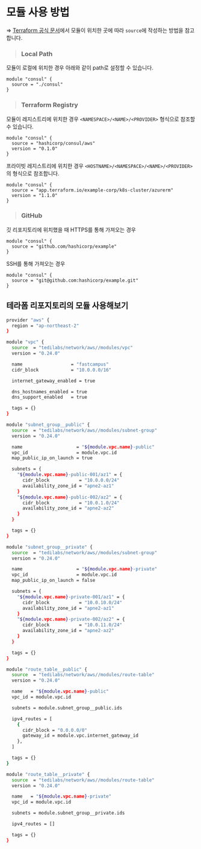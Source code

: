 # 모듈 사용 방법

=> [Terraform 공식 문서](https://www.terraform.io/language/modules/sources)에서 모듈이 위치한 곳에 따라 `source`에 작성하는 방법을 참고합니다.

> <h3>Local Path</h3>

모듈이 로컬에 위치한 경우 아래와 같이 path로 설정할 수 있습니다.   
```
module "consul" {
  source = "./consul"
}
```

> <h3>Terraform Registry</h3>

모듈이 레지스트리에 위치한 경우 `<NAMESPACE>/<NAME>/<PROVIDER>` 형식으로 참조할 수 있습니다.
```
module "consul" {
  source = "hashicorp/consul/aws"
  version = "0.1.0"
}
```

프라이빗 레지스트리에 위치한 경우 `<HOSTNAME>/<NAMESPACE>/<NAME>/<PROVIDER>`의 형식으로 참조합니다.   
```
module "consul" {
  source = "app.terraform.io/example-corp/k8s-cluster/azurerm"
  version = "1.1.0"
}
```

> <h3>GitHub</h3>

깃 리포지토리에 위치했을 때 HTTPS를 통해 가져오는 경우   
```
module "consul" {
  source = "github.com/hashicorp/example"
}
```

SSH를 통해 가져오는 경우   
```
module "consul" {
  source = "git@github.com:hashicorp/example.git"
}
```

## 테라폼 리포지토리의 모듈 사용해보기

``` bash
provider "aws" {
  region = "ap-northeast-2"
}

module "vpc" {
  source  = "tedilabs/network/aws//modules/vpc"
  version = "0.24.0"

  name                  = "fastcampus"
  cidr_block            = "10.0.0.0/16"

  internet_gateway_enabled = true

  dns_hostnames_enabled = true
  dns_support_enabled   = true

  tags = {}
}

module "subnet_group__public" {
  source  = "tedilabs/network/aws//modules/subnet-group"
  version = "0.24.0"

  name                    = "${module.vpc.name}-public"
  vpc_id                  = module.vpc.id
  map_public_ip_on_launch = true

  subnets = {
    "${module.vpc.name}-public-001/az1" = {
      cidr_block           = "10.0.0.0/24"
      availability_zone_id = "apne2-az1"
    }
    "${module.vpc.name}-public-002/az2" = {
      cidr_block           = "10.0.1.0/24"
      availability_zone_id = "apne2-az2"
    }
  }

  tags = {}
}

module "subnet_group__private" {
  source  = "tedilabs/network/aws//modules/subnet-group"
  version = "0.24.0"

  name                    = "${module.vpc.name}-private"
  vpc_id                  = module.vpc.id
  map_public_ip_on_launch = false

  subnets = {
    "${module.vpc.name}-private-001/az1" = {
      cidr_block           = "10.0.10.0/24"
      availability_zone_id = "apne2-az1"
    }
    "${module.vpc.name}-private-002/az2" = {
      cidr_block           = "10.0.11.0/24"
      availability_zone_id = "apne2-az2"
    }
  }

  tags = {}
}

module "route_table__public" {
  source  = "tedilabs/network/aws//modules/route-table"
  version = "0.24.0"

  name   = "${module.vpc.name}-public"
  vpc_id = module.vpc.id

  subnets = module.subnet_group__public.ids

  ipv4_routes = [
    {
      cidr_block = "0.0.0.0/0"
      gateway_id = module.vpc.internet_gateway_id
    },
  ]

  tags = {}
}

module "route_table__private" {
  source  = "tedilabs/network/aws//modules/route-table"
  version = "0.24.0"

  name   = "${module.vpc.name}-private"
  vpc_id = module.vpc.id

  subnets = module.subnet_group__private.ids

  ipv4_routes = []

  tags = {}
}
```
